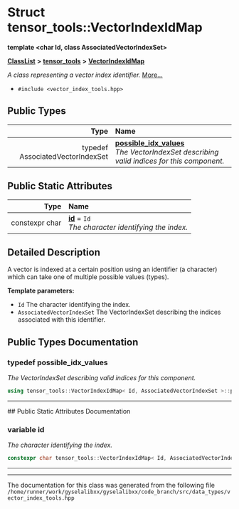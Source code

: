 

# Struct tensor\_tools::VectorIndexIdMap

**template &lt;char Id, class AssociatedVectorIndexSet&gt;**



[**ClassList**](annotated.md) **>** [**tensor\_tools**](namespacetensor__tools.md) **>** [**VectorIndexIdMap**](structtensor__tools_1_1VectorIndexIdMap.md)



_A class representing a vector index identifier._ [More...](#detailed-description)

* `#include <vector_index_tools.hpp>`

















## Public Types

| Type | Name |
| ---: | :--- |
| typedef AssociatedVectorIndexSet | [**possible\_idx\_values**](#typedef-possible_idx_values)  <br>_The VectorIndexSet describing valid indices for this component._  |






## Public Static Attributes

| Type | Name |
| ---: | :--- |
|  constexpr char | [**id**](#variable-id)   = `Id`<br>_The character identifying the index._  |










































## Detailed Description


A vector is indexed at a certain position using an identifier (a character) which can take one of multiple possible values (types).




**Template parameters:**


* `Id` The character identifying the index. 
* `AssociatedVectorIndexSet` The VectorIndexSet describing the indices associated with this identifier. 




    
## Public Types Documentation




### typedef possible\_idx\_values 

_The VectorIndexSet describing valid indices for this component._ 
```C++
using tensor_tools::VectorIndexIdMap< Id, AssociatedVectorIndexSet >::possible_idx_values =  AssociatedVectorIndexSet;
```




<hr>
## Public Static Attributes Documentation




### variable id 

_The character identifying the index._ 
```C++
constexpr char tensor_tools::VectorIndexIdMap< Id, AssociatedVectorIndexSet >::id;
```




<hr>

------------------------------
The documentation for this class was generated from the following file `/home/runner/work/gyselalibxx/gyselalibxx/code_branch/src/data_types/vector_index_tools.hpp`

